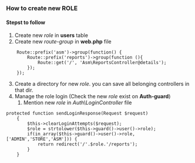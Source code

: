 ### How to create new ROLE

#### Stepst to follow
1. Create new _role_ in **users** table
2. Create new _route-group_ in **web.php** file
```
    Route::prefix('asm')->group(function() {
        Route::prefix('reports')->group(function (){
            Route::get('/', 'Asm\ReportsController@details');
        });
    });
```
3. Create a directory for new _role_. you can save all belonging controllers in that dir.
4. Manage the role login (Check the new _role_ exist on **Auth-guard**)
    1. Mention new _role_ in _Auth\LoginController_ file
```
protected function sendLoginResponse(Request $request)
    {
        $this->clearLoginAttempts($request);
        $role = strtolower($this->guard()->user()->role);
        if(in_array($this->guard()->user()->role,['ADMIN','STORE','ASM'])) {
            return redirect('/'.$role.'/reports');
        }
    }
``` 